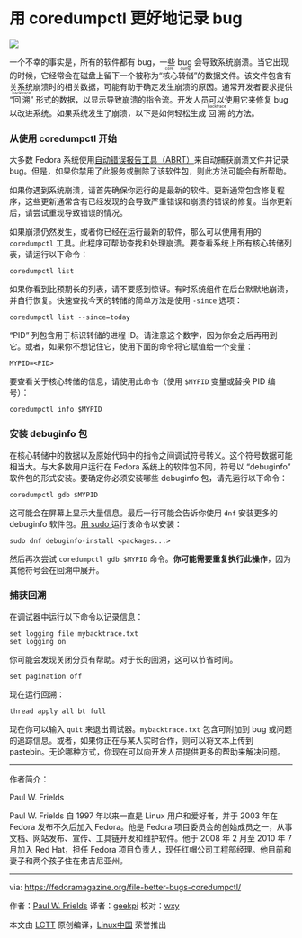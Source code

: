 用 coredumpctl 更好地记录 bug
===========

![](https://fedoramagazine.org/wp-content/uploads/2017/11/coredump.png-945x400.jpg)

一个不幸的事实是，所有的软件都有 bug，一些 bug 会导致系统崩溃。当它出现的时候，它经常会在磁盘上留下一个被称为“<ruby>核心转储<rt>core dump</rt></ruby>”的数据文件。该文件包含有关系统崩溃时的相关数据，可能有助于确定发生崩溃的原因。通常开发者要求提供 “<ruby>回溯<rt>backtrace</rt></ruby>” 形式的数据，以显示导致崩溃的指令流。开发人员可以使用它来修复 bug 以改进系统。如果系统发生了崩溃，以下是如何轻松生成 <ruby>回溯<rt>backtrace</rt></ruby> 的方法。

### 从使用 coredumpctl 开始

大多数 Fedora 系统使用[自动错误报告工具（ABRT）][2]来自动捕获崩溃文件并记录 bug。但是，如果你禁用了此服务或删除了该软件包，则此方法可能会有所帮助。

如果你遇到系统崩溃，请首先确保你运行的是最新的软件。更新通常包含修复程序，这些更新通常含有已经发现的会导致严重错误和崩溃的错误的修复。当你更新后，请尝试重现导致错误的情况。

如果崩溃仍然发生，或者你已经在运行最新的软件，那么可以使用有用的 `coredumpctl` 工具。此程序可帮助查找和处理崩溃。要查看系统上所有核心转储列表，请运行以下命令：

```
coredumpctl list
```

如果你看到比预期长的列表，请不要感到惊讶。有时系统组件在后台默默地崩溃，并自行恢复。快速查找今天的转储的简单方法是使用 `-since` 选项：

```
coredumpctl list --since=today
```

“PID” 列包含用于标识转储的进程 ID。请注意这个数字，因为你会之后再用到它。或者，如果你不想记住它，使用下面的命令将它赋值给一个变量：

```
MYPID=<PID>
```

要查看关于核心转储的信息，请使用此命令（使用 `$MYPID` 变量或替换 PID 编号）：

```
coredumpctl info $MYPID
```

### 安装 debuginfo 包

在核心转储中的数据以及原始代码中的指令之间调试符号转义。这个符号数据可能相当大。与大多数用户运行在 Fedora 系统上的软件包不同，符号以 “debuginfo” 软件包的形式安装。要确定你必须安装哪些 debuginfo 包，请先运行以下命令：

```
coredumpctl gdb $MYPID
```

这可能会在屏幕上显示大量信息。最后一行可能会告诉你使用 `dnf` 安装更多的 debuginfo 软件包。[用 sudo ][3]运行该命令以安装：

```
sudo dnf debuginfo-install <packages...>
```

然后再次尝试 `coredumpctl gdb $MYPID` 命令。**你可能需要重复执行此操作**，因为其他符号会在回溯中展开。

### 捕获回溯

在调试器中运行以下命令以记录信息：

```
set logging file mybacktrace.txt
set logging on
```

你可能会发现关闭分页有帮助。对于长的回溯，这可以节省时间。

```
set pagination off
```

现在运行回溯：

```
thread apply all bt full
```

现在你可以输入 `quit` 来退出调试器。`mybacktrace.txt` 包含可附加到 bug 或问题的追踪信息。或者，如果你正在与某人实时合作，则可以将文本上传到 pastebin。无论哪种方式，你现在可以向开发人员提供更多的帮助来解决问题。

---------------------------------

作者简介：

Paul W. Frields

Paul W. Frields 自 1997 年以来一直是 Linux 用户和爱好者，并于 2003 年在 Fedora 发布不久后加入 Fedora。他是 Fedora 项目委员会的创始成员之一，从事文档、网站发布、宣传、工具链开发和维护软件。他于 2008 年 2 月至 2010 年 7 月加入 Red Hat，担任 Fedora 项目负责人，现任红帽公司工程部经理。他目前和妻子和两个孩子住在弗吉尼亚州。

--------------------------------------------------------------------------------

via: https://fedoramagazine.org/file-better-bugs-coredumpctl/

作者：[Paul W. Frields][a]
译者：[geekpi](https://github.com/geekpi)
校对：[wxy](https://github.com/wxy)

本文由 [LCTT](https://github.com/LCTT/TranslateProject) 原创编译，[Linux中国](https://linux.cn/) 荣誉推出

[a]:https://fedoramagazine.org/author/pfrields/
[1]:https://fedoramagazine.org/file-better-bugs-coredumpctl/
[2]:https://github.com/abrt/abrt
[3]:https://fedoramagazine.org/howto-use-sudo/
